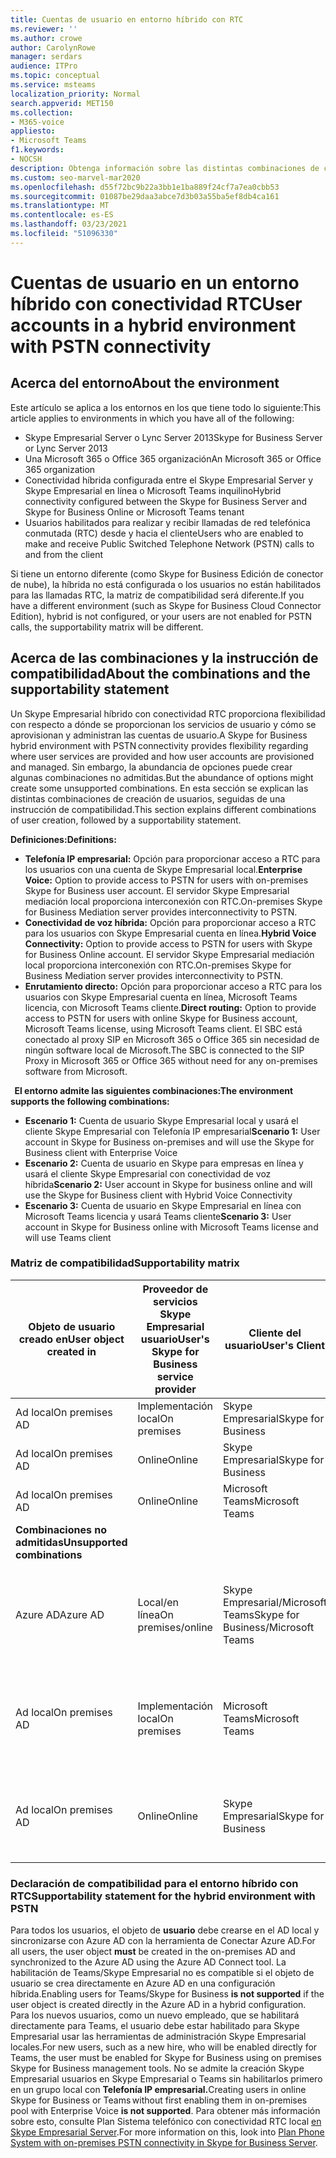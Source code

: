 ```yaml
---
title: Cuentas de usuario en entorno híbrido con RTC
ms.reviewer: ''
ms.author: crowe
author: CarolynRowe
manager: serdars
audience: ITPro
ms.topic: conceptual
ms.service: msteams
localization_priority: Normal
search.appverid: MET150
ms.collection:
- M365-voice
appliesto:
- Microsoft Teams
f1.keywords:
- NOCSH
description: Obtenga información sobre las distintas combinaciones de creación de usuarios y qué combinaciones son compatibles o no.
ms.custom: seo-marvel-mar2020
ms.openlocfilehash: d55f72bc9b22a3bb1e1ba889f24cf7a7ea0cbb53
ms.sourcegitcommit: 01087be29daa3abce7d3b03a55ba5ef8db4ca161
ms.translationtype: MT
ms.contentlocale: es-ES
ms.lasthandoff: 03/23/2021
ms.locfileid: "51096330"
---
```

# <a name="user-accounts-in-a-hybrid-environment-with-pstn-connectivity"></a><span data-ttu-id="8a532-103">Cuentas de usuario en un entorno híbrido con conectividad RTC</span><span class="sxs-lookup"><span data-stu-id="8a532-103">User accounts in a hybrid environment with PSTN connectivity</span></span>

## <a name="about-the-environment"></a><span data-ttu-id="8a532-104">Acerca del entorno</span><span class="sxs-lookup"><span data-stu-id="8a532-104">About the environment</span></span>

<span data-ttu-id="8a532-105">Este artículo se aplica a los entornos en los que tiene todo lo siguiente:</span><span class="sxs-lookup"><span data-stu-id="8a532-105">This article applies to environments in which you have all of the following:</span></span> 
 
- <span data-ttu-id="8a532-106">Skype Empresarial Server o Lync Server 2013</span><span class="sxs-lookup"><span data-stu-id="8a532-106">Skype for Business Server or Lync Server 2013</span></span> 
- <span data-ttu-id="8a532-107">Una Microsoft 365 o Office 365 organización</span><span class="sxs-lookup"><span data-stu-id="8a532-107">An Microsoft 365 or Office 365 organization</span></span> 
- <span data-ttu-id="8a532-108">Conectividad híbrida configurada entre el Skype Empresarial Server y Skype Empresarial en línea o Microsoft Teams inquilino</span><span class="sxs-lookup"><span data-stu-id="8a532-108">Hybrid connectivity configured between the Skype for Business Server and Skype for Business Online or Microsoft Teams tenant</span></span> 
- <span data-ttu-id="8a532-109">Usuarios habilitados para realizar y recibir llamadas de red telefónica conmutada (RTC) desde y hacia el cliente</span><span class="sxs-lookup"><span data-stu-id="8a532-109">Users who are enabled to make and receive Public Switched Telephone Network (PSTN) calls to and from the client</span></span>

 
<span data-ttu-id="8a532-110">Si tiene un entorno diferente (como Skype for Business Edición de conector de nube), la híbrida no está configurada o los usuarios no están habilitados para las llamadas RTC, la matriz de compatibilidad será diferente.</span><span class="sxs-lookup"><span data-stu-id="8a532-110">If you have a different environment (such as Skype for Business Cloud Connector Edition), hybrid is not configured, or your users are not enabled for PSTN calls, the supportability matrix will be different.</span></span>  

## <a name="about-the-combinations-and-the-supportability-statement"></a><span data-ttu-id="8a532-111">Acerca de las combinaciones y la instrucción de compatibilidad</span><span class="sxs-lookup"><span data-stu-id="8a532-111">About the combinations and the supportability statement</span></span>  

<span data-ttu-id="8a532-112">Un Skype Empresarial híbrido con conectividad RTC proporciona flexibilidad con respecto a dónde se proporcionan los servicios de usuario y cómo se aprovisionan y administran las cuentas de usuario.</span><span class="sxs-lookup"><span data-stu-id="8a532-112">A Skype for Business hybrid environment with PSTN connectivity provides flexibility regarding where user services are provided and how user accounts are provisioned and managed.</span></span> <span data-ttu-id="8a532-113">Sin embargo, la abundancia de opciones puede crear algunas combinaciones no admitidas.</span><span class="sxs-lookup"><span data-stu-id="8a532-113">But the abundance of options might create some unsupported combinations.</span></span> <span data-ttu-id="8a532-114">En esta sección se explican las distintas combinaciones de creación de usuarios, seguidas de una instrucción de compatibilidad.</span><span class="sxs-lookup"><span data-stu-id="8a532-114">This section explains different combinations of user creation, followed by a supportability statement.</span></span>


<span data-ttu-id="8a532-115">**Definiciones:**</span><span class="sxs-lookup"><span data-stu-id="8a532-115">**Definitions:**</span></span>   
- <span data-ttu-id="8a532-116">**Telefonía IP empresarial:** Opción para proporcionar acceso a RTC para los usuarios con una cuenta de Skype Empresarial local.</span><span class="sxs-lookup"><span data-stu-id="8a532-116">**Enterprise Voice:** Option to provide access to PSTN for users with on-premises Skype for Business user account.</span></span> <span data-ttu-id="8a532-117">El servidor Skype Empresarial mediación local proporciona interconexión con RTC.</span><span class="sxs-lookup"><span data-stu-id="8a532-117">On-premises Skype for Business Mediation server provides interconnectivity to PSTN.</span></span>  
- <span data-ttu-id="8a532-118">**Conectividad de voz híbrida:** Opción para proporcionar acceso a RTC para los usuarios con Skype Empresarial cuenta en línea.</span><span class="sxs-lookup"><span data-stu-id="8a532-118">**Hybrid Voice Connectivity:** Option to provide access to PSTN for users with Skype for Business Online account.</span></span> <span data-ttu-id="8a532-119">El servidor Skype Empresarial mediación local proporciona interconexión con RTC.</span><span class="sxs-lookup"><span data-stu-id="8a532-119">On-premises Skype for Business Mediation server provides interconnectivity to PSTN.</span></span> 
- <span data-ttu-id="8a532-120">**Enrutamiento directo:** Opción para proporcionar acceso a RTC para los usuarios con Skype Empresarial cuenta en línea, Microsoft Teams licencia, con Microsoft Teams cliente.</span><span class="sxs-lookup"><span data-stu-id="8a532-120">**Direct routing:** Option to provide access to PSTN for users with online Skype for Business account, Microsoft Teams license, using Microsoft Teams client.</span></span> <span data-ttu-id="8a532-121">El SBC está conectado al proxy SIP en Microsoft 365 o Office 365 sin necesidad de ningún software local de Microsoft.</span><span class="sxs-lookup"><span data-stu-id="8a532-121">The SBC is connected to the SIP Proxy in Microsoft 365 or Office 365 without need for any on-premises software from Microsoft.</span></span>

  
<span data-ttu-id="8a532-122">**El entorno admite las siguientes combinaciones:**</span><span class="sxs-lookup"><span data-stu-id="8a532-122">**The environment supports the following combinations:**</span></span>
- <span data-ttu-id="8a532-123">**Escenario 1:** Cuenta de usuario Skype Empresarial local y usará el cliente Skype Empresarial con Telefonía IP empresarial</span><span class="sxs-lookup"><span data-stu-id="8a532-123">**Scenario 1:** User account in Skype for Business on-premises and will use the Skype for Business client with Enterprise Voice</span></span>
- <span data-ttu-id="8a532-124">**Escenario 2:** Cuenta de usuario en Skype para empresas en línea y usará el cliente Skype Empresarial con conectividad de voz híbrida</span><span class="sxs-lookup"><span data-stu-id="8a532-124">**Scenario 2:** User account in Skype for business online and will use the Skype for Business client with Hybrid Voice Connectivity</span></span>
- <span data-ttu-id="8a532-125">**Escenario 3:** Cuenta de usuario en Skype Empresarial en línea con Microsoft Teams licencia y usará Teams cliente</span><span class="sxs-lookup"><span data-stu-id="8a532-125">**Scenario 3:** User account in Skype for Business online with Microsoft Teams license and will use Teams client</span></span>
 
### <a name="supportability-matrix"></a><span data-ttu-id="8a532-126">Matriz de compatibilidad</span><span class="sxs-lookup"><span data-stu-id="8a532-126">Supportability matrix</span></span>


|<span data-ttu-id="8a532-127">**Objeto de usuario creado en**</span><span class="sxs-lookup"><span data-stu-id="8a532-127">**User object created in**</span></span>  |<span data-ttu-id="8a532-128">**Proveedor de servicios Skype Empresarial usuario**</span><span class="sxs-lookup"><span data-stu-id="8a532-128">**User's Skype for Business service provider**</span></span>|<span data-ttu-id="8a532-129">**Cliente del usuario**</span><span class="sxs-lookup"><span data-stu-id="8a532-129">**User's Client**</span></span>|<span data-ttu-id="8a532-130">**Opción de voz**</span><span class="sxs-lookup"><span data-stu-id="8a532-130">**Voice option**</span></span>|<span data-ttu-id="8a532-131">**Compatible**</span><span class="sxs-lookup"><span data-stu-id="8a532-131">**Supported**</span></span>|
| ------------ | --------- | --------- | --------- | -------- |
|<span data-ttu-id="8a532-132">Ad local</span><span class="sxs-lookup"><span data-stu-id="8a532-132">On premises AD</span></span>| <span data-ttu-id="8a532-133">Implementación local</span><span class="sxs-lookup"><span data-stu-id="8a532-133">On premises</span></span> |<span data-ttu-id="8a532-134">Skype Empresarial</span><span class="sxs-lookup"><span data-stu-id="8a532-134">Skype for Business</span></span>   | <span data-ttu-id="8a532-135">Telefonía IP empresarial</span><span class="sxs-lookup"><span data-stu-id="8a532-135">Enterprise Voice</span></span>   |<span data-ttu-id="8a532-136">Sí</span><span class="sxs-lookup"><span data-stu-id="8a532-136">Yes</span></span>|
|<span data-ttu-id="8a532-137">Ad local</span><span class="sxs-lookup"><span data-stu-id="8a532-137">On premises AD</span></span>|<span data-ttu-id="8a532-138">Online</span><span class="sxs-lookup"><span data-stu-id="8a532-138">Online</span></span>| <span data-ttu-id="8a532-139">Skype Empresarial</span><span class="sxs-lookup"><span data-stu-id="8a532-139">Skype for Business</span></span>  | <span data-ttu-id="8a532-140">Conectividad de voz híbrida</span><span class="sxs-lookup"><span data-stu-id="8a532-140">Hybrid Voice Connectivity</span></span>   |<span data-ttu-id="8a532-141">Sí</span><span class="sxs-lookup"><span data-stu-id="8a532-141">Yes</span></span> |
|<span data-ttu-id="8a532-142">Ad local</span><span class="sxs-lookup"><span data-stu-id="8a532-142">On premises AD</span></span>|<span data-ttu-id="8a532-143">Online</span><span class="sxs-lookup"><span data-stu-id="8a532-143">Online</span></span> |<span data-ttu-id="8a532-144">Microsoft Teams</span><span class="sxs-lookup"><span data-stu-id="8a532-144">Microsoft Teams</span></span> |<span data-ttu-id="8a532-145">Enrutamiento directo</span><span class="sxs-lookup"><span data-stu-id="8a532-145">Direct Routing</span></span>  |<span data-ttu-id="8a532-146">Sí</span><span class="sxs-lookup"><span data-stu-id="8a532-146">Yes</span></span> |
|<span data-ttu-id="8a532-147">**Combinaciones no admitidas**</span><span class="sxs-lookup"><span data-stu-id="8a532-147">**Unsupported combinations**</span></span>    | |         |         |      |
|<span data-ttu-id="8a532-148">Azure AD</span><span class="sxs-lookup"><span data-stu-id="8a532-148">Azure AD</span></span>| <span data-ttu-id="8a532-149">Local/en línea</span><span class="sxs-lookup"><span data-stu-id="8a532-149">On premises/online</span></span> | <span data-ttu-id="8a532-150">Skype Empresarial/Microsoft Teams</span><span class="sxs-lookup"><span data-stu-id="8a532-150">Skype for Business/Microsoft Teams</span></span>|<span data-ttu-id="8a532-151">Telefonía IP empresarial/Hybrid Voice Connectivity/Direct Routing</span><span class="sxs-lookup"><span data-stu-id="8a532-151">Enterprise Voice/Hybrid Voice Connectivity/Direct Routing</span></span>  |<span data-ttu-id="8a532-152">No, primero debe crearse el objeto de usuario en AD local</span><span class="sxs-lookup"><span data-stu-id="8a532-152">No, user object MUST be created in on-premises AD first</span></span> |
|<span data-ttu-id="8a532-153">Ad local</span><span class="sxs-lookup"><span data-stu-id="8a532-153">On premises AD</span></span>  |<span data-ttu-id="8a532-154">Implementación local</span><span class="sxs-lookup"><span data-stu-id="8a532-154">On premises</span></span>| <span data-ttu-id="8a532-155">Microsoft Teams</span><span class="sxs-lookup"><span data-stu-id="8a532-155">Microsoft Teams</span></span>| <span data-ttu-id="8a532-156">Telefonía IP empresarial/Hybrid Voice Connectivity/Direct Routing</span><span class="sxs-lookup"><span data-stu-id="8a532-156">Enterprise Voice/Hybrid Voice Connectivity/Direct Routing</span></span>   |<span data-ttu-id="8a532-157">No, Microsoft Teams cliente local no es compatible con Skype Empresarial</span><span class="sxs-lookup"><span data-stu-id="8a532-157">No, Microsoft Teams client is not supported with on-premises Skype for Business</span></span> |     
|<span data-ttu-id="8a532-158">Ad local</span><span class="sxs-lookup"><span data-stu-id="8a532-158">On premises AD</span></span>  |<span data-ttu-id="8a532-159">Online</span><span class="sxs-lookup"><span data-stu-id="8a532-159">Online</span></span> |<span data-ttu-id="8a532-160">Skype Empresarial</span><span class="sxs-lookup"><span data-stu-id="8a532-160">Skype for Business</span></span>  | <span data-ttu-id="8a532-161">Enrutamiento directo</span><span class="sxs-lookup"><span data-stu-id="8a532-161">Direct Routing</span></span>  |<span data-ttu-id="8a532-162">No, el enrutamiento directo no es compatible con Skype Empresarial cliente</span><span class="sxs-lookup"><span data-stu-id="8a532-162">No, Direct Routing is not supported with Skype for Business client</span></span>  |


### <a name="supportability-statement-for-the-hybrid-environment-with-pstn"></a><span data-ttu-id="8a532-163">Declaración de compatibilidad para el entorno híbrido con RTC</span><span class="sxs-lookup"><span data-stu-id="8a532-163">Supportability statement for the hybrid environment with PSTN</span></span>

<span data-ttu-id="8a532-164">Para todos los usuarios, el objeto de **usuario** debe crearse en el AD local y sincronizarse con Azure AD con la herramienta de Conectar Azure AD.</span><span class="sxs-lookup"><span data-stu-id="8a532-164">For all users, the user object **must** be created in the on-premises AD and synchronized to the Azure AD using the Azure AD Connect tool.</span></span> <span data-ttu-id="8a532-165">La habilitación de Teams/Skype Empresarial no  es compatible si el objeto de usuario se crea directamente en Azure AD en una configuración híbrida.</span><span class="sxs-lookup"><span data-stu-id="8a532-165">Enabling users for Teams/Skype for Business **is not supported** if the user object is created directly in the Azure AD in a hybrid configuration.</span></span> <span data-ttu-id="8a532-166">Para los nuevos usuarios, como un nuevo empleado, que se habilitará directamente para Teams, el usuario debe estar habilitado para Skype Empresarial usar las herramientas de administración Skype Empresarial locales.</span><span class="sxs-lookup"><span data-stu-id="8a532-166">For new users, such as a new hire, who will be enabled directly for Teams, the user must be enabled for Skype for Business using on premises Skype for Business management tools.</span></span> <span data-ttu-id="8a532-167">No se admite la creación Skype Empresarial usuarios en Skype Empresarial o Teams sin habilitarlos primero en un grupo local con **Telefonía IP empresarial.**</span><span class="sxs-lookup"><span data-stu-id="8a532-167">Creating users in online Skype for Business or Teams without first enabling them in on-premises pool with Enterprise Voice **is not supported**.</span></span> <span data-ttu-id="8a532-168">Para obtener más información sobre esto, consulte Plan Sistema telefónico con conectividad RTC local [en Skype Empresarial Server](/skypeforbusiness/skype-for-business-hybrid-solutions/plan-your-phone-system-cloud-pbx-solution/plan-phone-system-with-on-premises-pstn-connectivity).</span><span class="sxs-lookup"><span data-stu-id="8a532-168">For more information on this, look into [Plan Phone System with on-premises PSTN connectivity in Skype for Business Server](/skypeforbusiness/skype-for-business-hybrid-solutions/plan-your-phone-system-cloud-pbx-solution/plan-phone-system-with-on-premises-pstn-connectivity).</span></span>